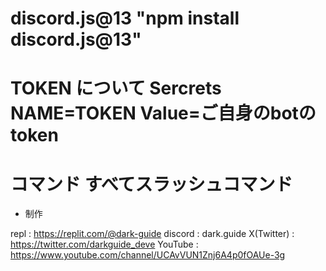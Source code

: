 # discord.js@13 "npm install discord.js@13"

# TOKEN について Sercrets  NAME=TOKEN Value=ご自身のbotのtoken

# コマンド すべてスラッシュコマンド

- 制作

repl : https://replit.com/@dark-guide
discord : dark.guide
X(Twitter) : https://twitter.com/darkguide_deve
YouTube : https://www.youtube.com/channel/UCAvVUN1Znj6A4p0fOAUe-3g